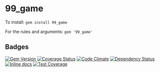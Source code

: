
# 99_game

To install: `gem install 99_game`

For the rules and arguments: `gem '99_game'`

## Badges
[![Gem Version](https://badge.fury.io/rb/99_game.png)](http://badge.fury.io/rb/99_game)
[![Coverage Status](https://img.shields.io/coveralls/Zrp200/99_game.svg)](https://coveralls.io/r/Zrp200/99_game)
[![Code Climate](https://codeclimate.com/github/Zrp200/99_game.png)](https://codeclimate.com/github/Zrp200/99_game)
[![Dependency Status](https://gemnasium.com/Zrp200/99_game.svg)](https://gemnasium.com/Zrp200/99_game)
[![Inline docs](http://inch-ci.org/github/Zrp200/99_game.png?branch=master)](http://inch-ci.org/github/Zrp200/99_game)
[![Test Coverage](https://codeclimate.com/github/Zrp200/99_game/coverage.png)](https://codeclimate.com/github/Zrp200/99_game)
